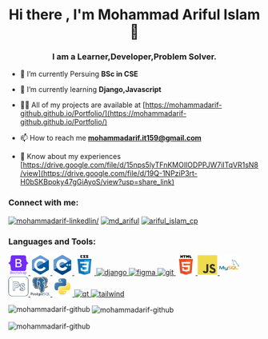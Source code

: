 <h1 align="center">Hi there , I'm Mohammad Ariful Islam 👋</h1>
<h3 align="center">I am a Learner,Developer,Problem Solver.</h3>

- 🔭 I’m currently Persuing **BSc in CSE**

- 🌱 I’m currently learning **Django,Javascript**

- 👨‍💻 All of my projects are available at [https://mohammadarif-github.github.io/Portfolio/](https://mohammadarif-github.github.io/Portfolio/)

- 📫 How to reach me **mohammadarif.it159@gmail.com**

- 📄 Know about my experiences [https://drive.google.com/file/d/15nps5lyTFnKMOIlODPPJW7iITqVR1sN8/view](https://drive.google.com/file/d/19Q-1NPziP3rt-H0bSKBpoky47gGiAyoS/view?usp=share_link)

<h3 align="left">Connect with me:</h3>
<p align="left">
<a href="https://linkedin.com/in/mohammadarif-linkedlin/" target="blank"><img align="center" src="https://raw.githubusercontent.com/rahuldkjain/github-profile-readme-generator/master/src/images/icons/Social/linked-in-alt.svg" alt="mohammadarif-linkedlin/" height="30" width="40" /></a>
<a href="https://www.codechef.com/users/md_ariful" target="blank"><img align="center" src="https://cdn.jsdelivr.net/npm/simple-icons@3.1.0/icons/codechef.svg" alt="md_ariful" height="30" width="40" /></a>
<a href="https://codeforces.com/profile/ariful_islam_cp" target="blank"><img align="center" src="https://raw.githubusercontent.com/rahuldkjain/github-profile-readme-generator/master/src/images/icons/Social/codeforces.svg" alt="ariful_islam_cp" height="30" width="40" /></a>
</p>

<h3 align="left">Languages and Tools:</h3>
<p align="left"> <a href="https://getbootstrap.com" target="_blank" rel="noreferrer"> <img src="https://raw.githubusercontent.com/devicons/devicon/master/icons/bootstrap/bootstrap-plain-wordmark.svg" alt="bootstrap" width="40" height="40"/> </a> <a href="https://www.cprogramming.com/" target="_blank" rel="noreferrer"> <img src="https://raw.githubusercontent.com/devicons/devicon/master/icons/c/c-original.svg" alt="c" width="40" height="40"/> </a> <a href="https://www.w3schools.com/cpp/" target="_blank" rel="noreferrer"> <img src="https://raw.githubusercontent.com/devicons/devicon/master/icons/cplusplus/cplusplus-original.svg" alt="cplusplus" width="40" height="40"/> </a> <a href="https://www.w3schools.com/css/" target="_blank" rel="noreferrer"> <img src="https://raw.githubusercontent.com/devicons/devicon/master/icons/css3/css3-original-wordmark.svg" alt="css3" width="40" height="40"/> </a> <a href="https://www.djangoproject.com/" target="_blank" rel="noreferrer"> <img src="https://cdn.worldvectorlogo.com/logos/django.svg" alt="django" width="40" height="40"/> </a> <a href="https://www.figma.com/" target="_blank" rel="noreferrer"> <img src="https://www.vectorlogo.zone/logos/figma/figma-icon.svg" alt="figma" width="40" height="40"/> </a> <a href="https://git-scm.com/" target="_blank" rel="noreferrer"> <img src="https://www.vectorlogo.zone/logos/git-scm/git-scm-icon.svg" alt="git" width="40" height="40"/> </a> <a href="https://www.w3.org/html/" target="_blank" rel="noreferrer"> <img src="https://raw.githubusercontent.com/devicons/devicon/master/icons/html5/html5-original-wordmark.svg" alt="html5" width="40" height="40"/> </a> <a href="https://developer.mozilla.org/en-US/docs/Web/JavaScript" target="_blank" rel="noreferrer"> <img src="https://raw.githubusercontent.com/devicons/devicon/master/icons/javascript/javascript-original.svg" alt="javascript" width="40" height="40"/> </a> <a href="https://www.mysql.com/" target="_blank" rel="noreferrer"> <img src="https://raw.githubusercontent.com/devicons/devicon/master/icons/mysql/mysql-original-wordmark.svg" alt="mysql" width="40" height="40"/> </a> <a href="https://www.photoshop.com/en" target="_blank" rel="noreferrer"> <img src="https://raw.githubusercontent.com/devicons/devicon/master/icons/photoshop/photoshop-line.svg" alt="photoshop" width="40" height="40"/> </a> <a href="https://www.postgresql.org" target="_blank" rel="noreferrer"> <img src="https://raw.githubusercontent.com/devicons/devicon/master/icons/postgresql/postgresql-original-wordmark.svg" alt="postgresql" width="40" height="40"/> </a> <a href="https://www.python.org" target="_blank" rel="noreferrer"> <img src="https://raw.githubusercontent.com/devicons/devicon/master/icons/python/python-original.svg" alt="python" width="40" height="40"/> </a> <a href="https://www.qt.io/" target="_blank" rel="noreferrer"> <img src="https://upload.wikimedia.org/wikipedia/commons/0/0b/Qt_logo_2016.svg" alt="qt" width="40" height="40"/> </a> <a href="https://tailwindcss.com/" target="_blank" rel="noreferrer"> <img src="https://www.vectorlogo.zone/logos/tailwindcss/tailwindcss-icon.svg" alt="tailwind" width="40" height="40"/> </a> </p>

<p><img align="left" src="https://github-readme-stats.vercel.app/api/top-langs?username=mohammadarif-github&show_icons=true&locale=en&layout=compact" alt="mohammadarif-github" /></p>

<p>&nbsp;<img align="center" src="https://github-readme-stats.vercel.app/api?username=mohammadarif-github&show_icons=true&locale=en" alt="mohammadarif-github" /></p>

<p><img align="center" src="https://github-readme-streak-stats.herokuapp.com/?user=mohammadarif-github&" alt="mohammadarif-github" /></p>
